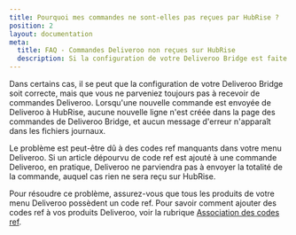 ```yaml
---
title: Pourquoi mes commandes ne sont-elles pas reçues par HubRise ?
position: 2
layout: documentation
meta:
  title: FAQ - Commandes Deliveroo non reçues sur HubRise
  description: Si la configuration de votre Deliveroo Bridge est faite mais vous ne recevez pas de commandes Deliveroo, il se peut qu'il y ait des codes ref manquants.
---
```


Dans certains cas, il se peut que la configuration de votre Deliveroo Bridge soit correcte, mais que vous ne parveniez toujours pas à recevoir de commandes Deliveroo. Lorsqu'une nouvelle commande est envoyée de Deliveroo à HubRise, aucune nouvelle ligne n'est créée dans la page des commandes de Deliveroo Bridge, et aucun message d'erreur n'apparaît dans les fichiers journaux.

Le problème est peut-être dû à des codes ref manquants dans votre menu Deliveroo. Si un article dépourvu de code ref est ajouté à une commande Deliveroo, en pratique, Deliveroo ne parviendra pas à envoyer la totalité de la commande, auquel cas rien ne sera reçu sur HubRise.

Pour résoudre ce problème, assurez-vous que tous les produits de votre menu Deliveroo possèdent un code ref. Pour savoir comment ajouter des codes ref à vos produits Deliveroo, voir la rubrique [Association des codes ref](/apps/deliveroo/associer-codes-ref).
